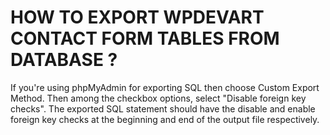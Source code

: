 HOW TO EXPORT WPDEVART CONTACT FORM TABLES FROM DATABASE ?
=============================================

If you're using phpMyAdmin for exporting SQL then choose Custom Export Method. 
Then among the checkbox options, select "Disable foreign key checks".
The exported SQL statement should have the disable and enable foreign key checks at
the beginning and end of the output file respectively.